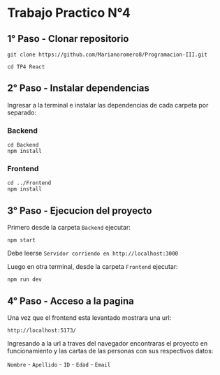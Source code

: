 # Trabajo Practico N°4

## 1° Paso - Clonar repositorio

```
git clone https://github.com/Marianoromero8/Programacion-III.git

cd TP4 React
```

## 2° Paso - Instalar dependencias

Ingresar a la terminal e instalar las dependencias de cada carpeta por separado:

### Backend

```
cd Backend
npm install
```

### Frontend

```
cd ../Frontend
npm install
```

## 3° Paso - Ejecucion del proyecto

Primero desde la carpeta `Backend` ejecutar:

```
npm start
```

Debe leerse ```Servidor corriendo en http://localhost:3000```

Luego en otra terminal, desde la carpeta `Frontend` ejecutar:

```
npm run dev
```

## 4° Paso - Acceso a la pagina

Una vez que el frontend esta levantado mostrara una url:

`http://localhost:5173/`

Ingresando a la url a traves del navegador encontraras el proyecto en funcionamiento y las cartas de las personas con sus respectivos datos:

`Nombre` -
`Apellido` -
`ID` -
`Edad` -
`Email`
